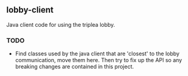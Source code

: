 ## lobby-client

Java client code for using the triplea lobby. 



### TODO

- Find classes used by the java client that are 'closest' to the lobby communication, move them
here. Then try to fix up the API so any breaking changes are contained in this project.

